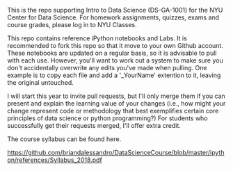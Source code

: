 This is the repo supporting Intro to Data Science (DS-GA-1001) for the NYU Center for Data Science. For homework assignments, quizzes, exams and course grades, please log in to NYU Classes.

This repo contains reference iPython notebooks and Labs. It is recommended to fork this repo so that it move to your own Github account. These notebooks are updated on a regular basis, so it is advisable to pull with each use. However, you'll want to work out a system to make sure you don't accidentally overwrite any edits you've made when pulling. One example is to copy each file and add a '_YourName' extention to it, leaving the original untouched. 

I will start this year to invite pull requests, but I'll only merge them if you can present and explain the learning value of your changes (i.e., how might your change represent code or methodology that best exemplifies certain core principles of data science or python programming?) For students who successfully get their requests merged, I'll offer extra credit.   

The course syllabus can be found here.

https://github.com/briandalessandro/DataScienceCourse/blob/master/ipython/references/Syllabus_2018.pdf
